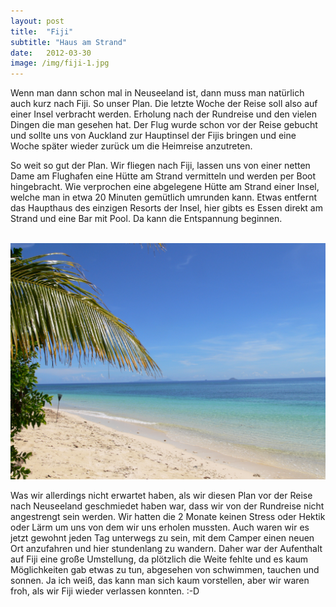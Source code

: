 ```yaml
---
layout: post
title:  "Fiji"
subtitle: "Haus am Strand"
date:   2012-03-30
image: /img/fiji-1.jpg
---
```


Wenn man dann schon mal in Neuseeland ist, dann muss man natürlich auch kurz nach Fiji. So unser Plan. Die letzte Woche der Reise soll also auf einer Insel verbracht werden. Erholung nach der Rundreise und den vielen Dingen die man gesehen hat. Der Flug wurde schon vor der Reise gebucht und sollte uns von Auckland zur Hauptinsel der Fijis bringen und eine Woche später wieder zurück um die Heimreise anzutreten. 

So weit so gut der Plan. Wir fliegen nach Fiji, lassen uns von einer netten Dame am Flughafen eine Hütte am Strand vermitteln und werden per Boot hingebracht. Wie verprochen eine abgelegene Hütte am Strand einer Insel, welche man in etwa 20 Minuten gemütlich umrunden kann. Etwas entfernt das Haupthaus des einzigen Resorts der Insel, hier gibts es Essen direkt am Strand und eine Bar mit Pool. Da kann die Entspannung beginnen.

<div class="container-gallery">
<div><img src="/img/fiji-1.jpg" alt></div>
<div><img src="/img/fiji-2.jpg" alt></div>
</div>

Was wir allerdings nicht erwartet haben, als wir diesen Plan vor der Reise nach Neuseeland geschmiedet haben war, dass wir von der Rundreise nicht angestrengt sein werden. Wir hatten die 2 Monate keinen Stress oder Hektik oder Lärm um uns von dem wir uns erholen mussten. Auch waren wir es jetzt gewohnt jeden Tag unterwegs zu sein, mit dem Camper einen neuen Ort anzufahren und hier stundenlang zu wandern. Daher war der Aufenthalt auf Fiji eine große Umstellung, da plötzlich die Weite fehlte und es kaum Möglichkeiten gab etwas zu tun, abgesehen von schwimmen, tauchen und sonnen. Ja ich weiß, das kann man sich kaum vorstellen, aber wir waren froh, als wir Fiji wieder verlassen konnten. :-D